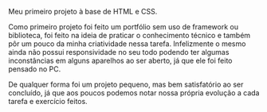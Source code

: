 Meu primeiro projeto à base de HTML e CSS.

Como primeiro projeto foi feito um portfólio sem uso de framework ou biblioteca, foi feito na ideia de praticar o conhecimento técnico e também pôr um pouco da minha criatividade nessa tarefa.
Infelizmente o mesmo ainda não possui responsividade no seu todo podendo ter algumas inconstâncias em alguns aparelhos ao ser aberto, já que ele foi feito pensado no PC.

De qualquer forma foi um projeto pequeno, mas bem satisfatório ao ser concluído, já que aos poucos podemos notar nossa própria evolução a cada tarefa e exercício feitos.
